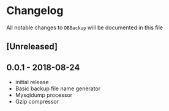 # Changelog

All notable changes to `DBBackup` will be documented in this file

## [Unreleased]

## 0.0.1 - 2018-08-24

- initial release
- Basic backup file name generator
- Mysqldump processor
- Gzip compressor

